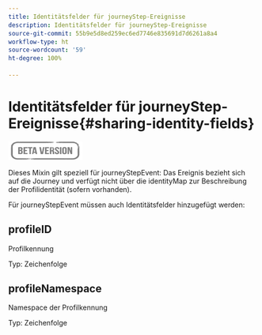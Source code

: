 ```yaml
---
title: Identitätsfelder für journeyStep-Ereignisse
description: Identitätsfelder für journeyStep-Ereignisse
source-git-commit: 55b9e5d8ed259ec6ed7746e835691d7d6261a8a4
workflow-type: ht
source-wordcount: '59'
ht-degree: 100%

---
```


# Identitätsfelder für journeyStep-Ereignisse{#sharing-identity-fields}

![](../assets/do-not-localize/badge.png)

Dieses Mixin gilt speziell für journeyStepEvent: Das Ereignis bezieht sich auf die Journey und verfügt nicht über die identityMap zur Beschreibung der Profilidentität (sofern vorhanden).

Für journeyStepEvent müssen auch Identitätsfelder hinzugefügt werden:

## profileID

Profilkennung

Typ: Zeichenfolge

## profileNamespace

Namespace der Profilkennung

Typ: Zeichenfolge
